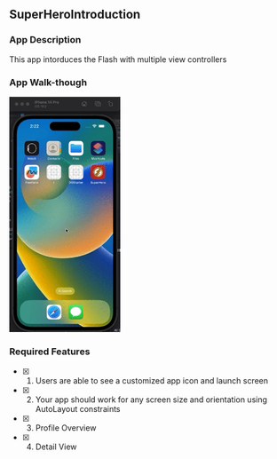## SuperHeroIntroduction

### App Description

This app intorduces the Flash with multiple view controllers

### App Walk-though

<img src="SuperHeroIntro.gif" width=200><br>

### Required Features

- [x] 1. Users are able to see a customized app icon and launch screen
- [x] 2. Your app should work for any screen size and orientation using AutoLayout constraints
- [x] 3. Profile Overview
- [x] 4. Detail View


